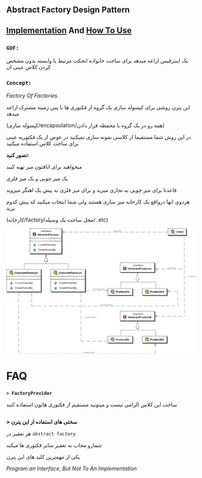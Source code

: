 ﻿## Abstract Factory Design Pattern

## [Implementation](./Implementation/IAnimalFactory.cs) And [How To Use](./UseAbstractFactory.cs)



### **`GOF:`**

یک اینترفیس اراعه میدهد برای ساخت خانواده ابجکت مرتبط یا وابسته بدون مشخص کردن کلاس عینی ان


### **`Concept:`**

*Factory Of Factories.*

این پترن روشی برای کپسوله سازی یک گروه از فکتوری ها با پس زمینه مشترک اراعه میدهد

(کپسوله سازی/encapsulation/همه رو در یک گروه یا محفظه قرار دادن)


در این روش شما مستقیما از کلاسی نمونه سازی نمیکنید در عوض از یک فکتوریه عینی برای ساخت کلاس استفاده میکنید

**تصور کنید:**

میخواهید برای اتاقتون میز تهیه کنید

یک میز چوبی و یک میز فلزی

قاعدتا برای میز چوبی به نجاری میرید و برای میز فلزی به پیش یک اهنگر میروید

هردوی انها درواقع یک کارخانه میز سازی هستند ولی شما انتخاب میکنید که پیش کدوم برید

(کارخانه/factory/محل ساخت یک وسیله/..etc)


![Abstract Factory](../../Images/AbstractFactory.png)

# FAQ 

**`> FactoryProvider`**

ساخت این کلاس الزامی نیست و میتونید مستقیم از فکتوری هاتون استفاده کنید

##

**> سختی های استفاده از این پترن**

هر تعقیر در 
`abstract factory`

شمارو مجاب به تعقیر سایر فکتوری ها میکنه

یکی از مهمترین کلید های این پترن 

*Program an Interface, But Not To An Implementation*